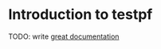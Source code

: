 # Introduction to testpf

TODO: write [great documentation](http://jacobian.org/writing/what-to-write/)
